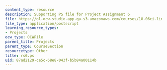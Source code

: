 ```yaml
---
content_type: resource
description: Supporting PS file for Project Assignment 6
file: https://ol-ocw-studio-app-qa.s3.amazonaws.com/courses/18-06ci-linear-algebra-communications-intensive-spring-2004/87ad2129ce5c68e8043fb5b84a00114b_rs6.ps
file_type: application/postscript
learning_resource_types:
- Projects
ocw_type: OCWFile
parent_title: Projects
parent_type: CourseSection
resourcetype: Other
title: rs6.ps
uid: 87ad2129-ce5c-68e8-043f-b5b84a00114b
---
```

